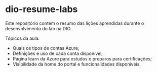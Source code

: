 # dio-resume-labs
Este repositório contém o resumo das lições aprendidas durante o desenvolvimento do lab na DIO.

Tópicos da aula: 
* Quais os tipos de contas Azure;
* Definições e uso de cada conta disponível;
* Página learn da Azure para estudos e preparos para certificações;
* Visibilidade da home do portal e funcionalidades disponíveis.

